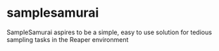 # samplesamurai
SampleSamurai aspires to be a simple, easy to use solution for tedious sampling tasks in the Reaper environment
